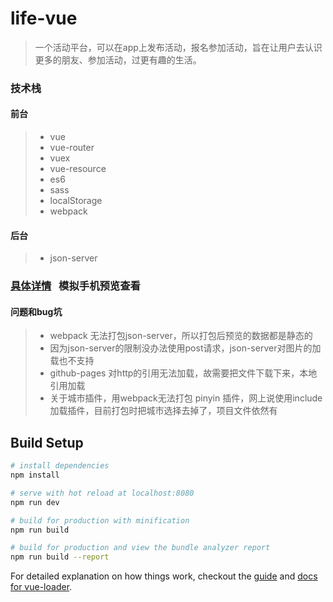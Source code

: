 # life-vue

> 一个活动平台，可以在app上发布活动，报名参加活动，旨在让用户去认识更多的朋友、参加活动，过更有趣的生活。

### 技术栈

#### 前台
> * vue
> * vue-router
> * vuex
> * vue-resource
> * es6
> * sass
> * localStorage
> * webpack

#### 后台
> * json-server

### [具体详情](https://carrie999.github.io/life-vue/disty/)   模拟手机预览查看


#### 问题和bug坑
> * webpack 无法打包json-server，所以打包后预览的数据都是静态的
> * 因为json-server的限制没办法使用post请求，json-server对图片的加载也不支持
> * github-pages 对http的引用无法加载，故需要把文件下载下来，本地引用加载
> * 关于城市插件，用webpack无法打包 pinyin 插件，网上说使用include加载插件，目前打包时把城市选择去掉了，项目文件依然有




## Build Setup

``` bash
# install dependencies
npm install

# serve with hot reload at localhost:8080
npm run dev

# build for production with minification
npm run build

# build for production and view the bundle analyzer report
npm run build --report
```

For detailed explanation on how things work, checkout the [guide](http://vuejs-templates.github.io/webpack/) and [docs for vue-loader](http://vuejs.github.io/vue-loader).

